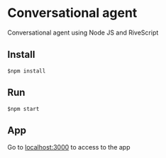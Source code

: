# Conversational agent

Conversational agent using Node JS and RiveScript

## Install 
```
$npm install
```

## Run
```
$npm start
```

## App
Go to [localhost:3000](localhost:3000) to access to the app 